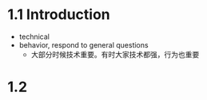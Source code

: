 # 1.1 Introduction
- technical
- behavior, respond to general questions
  - 大部分时候技术重要。有时大家技术都强，行为也重要
# 1.2
